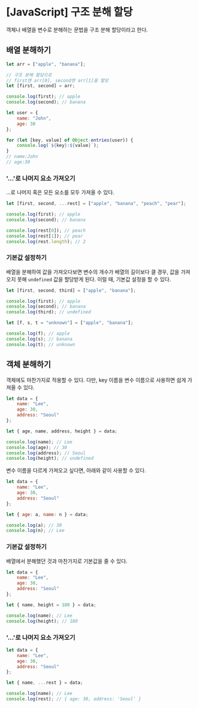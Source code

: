 # [JavaScript] 구조 분해 할당

객체나 배열을 변수로 분해하는 문법을 구조 분해 할당이라고 한다.

## 배열 분해하기

```javascript
let arr = ["apple", "banana"];

// 구조 분해 할당으로 
// first엔 arr[0], second엔 arr[1]을 할당
let [first, second] = arr;

console.log(first); // apple
console.log(second); // banana 
```

```javascript
let user = {
    name: "John",
    age: 30
};

for (let [key, value] of Object.entries(user)) {
    console.log(`${key}:${value}`);
}
// name:John
// age:30
```

### '...'로 나머지 요소 가져오기

...로 나머지 혹은 모든 요소를 모두 가져올 수 있다.

```javascript
let [first, second, ...rest] = ["apple", "banana", "peach", "pear"];

console.log(first); // apple
console.log(second); // banana

console.log(rest[0]); // peach
console.log(rest[1]); // pear
console.log(rest.length); // 2
```

### 기본값 설정하기

배열을 분해하여 값을 가져오다보면 변수의 개수가 배열의 길이보다 클 경우, 값을 가져오지 못해 `undefined` 값을 할당받게 된다.
이럴 때, 기본값 설정을 할 수 있다.

```javascript
let [first, second, third] = ["apple", "banana"];

console.log(first); // apple
console.log(second); // banana
console.log(third); // undefined

let [f, s, t = "unknown"] = ["apple", "banana"];

console.log(f); // apple
console.log(s); // banana
console.log(t); // unknown
```

## 객체 분해하기

객체에도 마찬가지로 적용할 수 있다.
다만, key 이름을 변수 이름으로 사용하면 쉽게 가져올 수 있다.

```javascript
let data = {
    name: "Lee",
    age: 30,
    address: "Seoul"
};

let { age, name, address, height } = data;

console.log(name); // Lee
console.log(age); // 30
console.log(address); // Seoul 
console.log(height); // undefined
```

변수 이름을 다르게 가져오고 싶다면, 아래와 같이 사용할 수 있다.

```javascript
let data = {
    name: "Lee",
    age: 30,
    address: "Seoul"
};

let { age: a, name: n } = data;

console.log(a); // 30
console.log(n); // Lee
```

### 기본값 설정하기

배열에서 분해했던 것과 마찬가지로 기본값을 줄 수 있다.

```javascript
let data = {
    name: "Lee",
    age: 30,
    address: "Seoul"
};

let { name, height = 180 } = data;

console.log(name); // Lee
console.log(height); // 180
```

### '...'로 나머지 요소 가져오기
```javascript
let data = {
    name: "Lee",
    age: 30,
    address: "Seoul"
};

let { name, ...rest } = data;

console.log(name); // Lee
console.log(rest); // { age: 30, address: 'Seoul' }
```